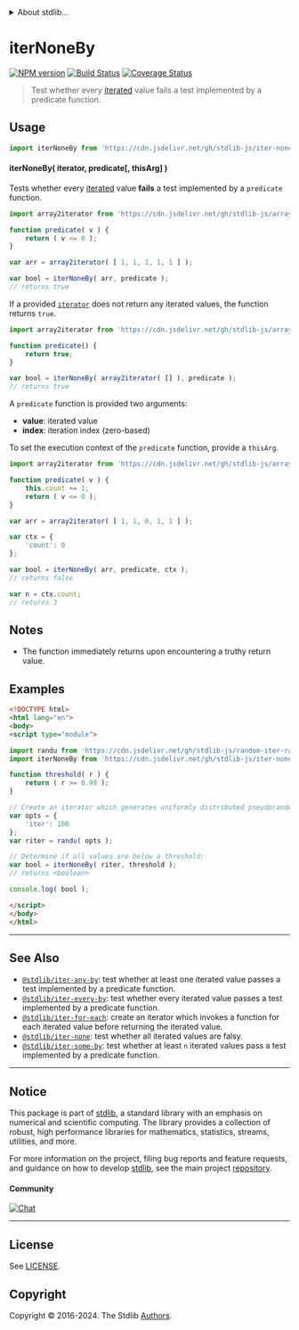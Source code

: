 <!--

@license Apache-2.0

Copyright (c) 2018 The Stdlib Authors.

Licensed under the Apache License, Version 2.0 (the "License");
you may not use this file except in compliance with the License.
You may obtain a copy of the License at

   http://www.apache.org/licenses/LICENSE-2.0

Unless required by applicable law or agreed to in writing, software
distributed under the License is distributed on an "AS IS" BASIS,
WITHOUT WARRANTIES OR CONDITIONS OF ANY KIND, either express or implied.
See the License for the specific language governing permissions and
limitations under the License.

-->


<details>
  <summary>
    About stdlib...
  </summary>
  <p>We believe in a future in which the web is a preferred environment for numerical computation. To help realize this future, we've built stdlib. stdlib is a standard library, with an emphasis on numerical and scientific computation, written in JavaScript (and C) for execution in browsers and in Node.js.</p>
  <p>The library is fully decomposable, being architected in such a way that you can swap out and mix and match APIs and functionality to cater to your exact preferences and use cases.</p>
  <p>When you use stdlib, you can be absolutely certain that you are using the most thorough, rigorous, well-written, studied, documented, tested, measured, and high-quality code out there.</p>
  <p>To join us in bringing numerical computing to the web, get started by checking us out on <a href="https://github.com/stdlib-js/stdlib">GitHub</a>, and please consider <a href="https://opencollective.com/stdlib">financially supporting stdlib</a>. We greatly appreciate your continued support!</p>
</details>

# iterNoneBy

[![NPM version][npm-image]][npm-url] [![Build Status][test-image]][test-url] [![Coverage Status][coverage-image]][coverage-url] <!-- [![dependencies][dependencies-image]][dependencies-url] -->

> Test whether every [iterated][mdn-iterator-protocol] value fails a test implemented by a predicate function.

<!-- Section to include introductory text. Make sure to keep an empty line after the intro `section` element and another before the `/section` close. -->

<section class="intro">

</section>

<!-- /.intro -->

<!-- Package usage documentation. -->



<section class="usage">

## Usage

```javascript
import iterNoneBy from 'https://cdn.jsdelivr.net/gh/stdlib-js/iter-none-by@esm/index.mjs';
```

#### iterNoneBy( iterator, predicate\[, thisArg] )

Tests whether every [iterated][mdn-iterator-protocol] value **fails** a test implemented by a `predicate` function.

```javascript
import array2iterator from 'https://cdn.jsdelivr.net/gh/stdlib-js/array-to-iterator@esm/index.mjs';

function predicate( v ) {
    return ( v <= 0 );
}

var arr = array2iterator( [ 1, 1, 1, 1, 1 ] );

var bool = iterNoneBy( arr, predicate );
// returns true
```

If a provided [`iterator`][mdn-iterator-protocol] does not return any iterated values, the function returns `true`.

```javascript
import array2iterator from 'https://cdn.jsdelivr.net/gh/stdlib-js/array-to-iterator@esm/index.mjs';

function predicate() {
    return true;
}

var bool = iterNoneBy( array2iterator( [] ), predicate );
// returns true
```

A `predicate` function is provided two arguments:

-   **value**: iterated value
-   **index**: iteration index (zero-based)

To set the execution context of the `predicate` function, provide a `thisArg`.

```javascript
import array2iterator from 'https://cdn.jsdelivr.net/gh/stdlib-js/array-to-iterator@esm/index.mjs';

function predicate( v ) {
    this.count += 1;
    return ( v <= 0 );
}

var arr = array2iterator( [ 1, 1, 0, 1, 1 ] );

var ctx = {
    'count': 0
};

var bool = iterNoneBy( arr, predicate, ctx );
// returns false

var n = ctx.count;
// returns 3
```

</section>

<!-- /.usage -->

<!-- Package usage notes. Make sure to keep an empty line after the `section` element and another before the `/section` close. -->

<section class="notes">

## Notes

-   The function immediately returns upon encountering a truthy return value.

</section>

<!-- /.notes -->

<!-- Package usage examples. -->

<section class="examples">

## Examples

<!-- eslint no-undef: "error" -->

```html
<!DOCTYPE html>
<html lang="en">
<body>
<script type="module">

import randu from 'https://cdn.jsdelivr.net/gh/stdlib-js/random-iter-randu@esm/index.mjs';
import iterNoneBy from 'https://cdn.jsdelivr.net/gh/stdlib-js/iter-none-by@esm/index.mjs';

function threshold( r ) {
    return ( r >= 0.99 );
}

// Create an iterator which generates uniformly distributed pseudorandom numbers:
var opts = {
    'iter': 100
};
var riter = randu( opts );

// Determine if all values are below a threshold:
var bool = iterNoneBy( riter, threshold );
// returns <boolean>

console.log( bool );

</script>
</body>
</html>
```

</section>

<!-- /.examples -->

<!-- Section to include cited references. If references are included, add a horizontal rule *before* the section. Make sure to keep an empty line after the `section` element and another before the `/section` close. -->

<section class="references">

</section>

<!-- /.references -->

<!-- Section for related `stdlib` packages. Do not manually edit this section, as it is automatically populated. -->

<section class="related">

* * *

## See Also

-   <span class="package-name">[`@stdlib/iter-any-by`][@stdlib/iter/any-by]</span><span class="delimiter">: </span><span class="description">test whether at least one iterated value passes a test implemented by a predicate function.</span>
-   <span class="package-name">[`@stdlib/iter-every-by`][@stdlib/iter/every-by]</span><span class="delimiter">: </span><span class="description">test whether every iterated value passes a test implemented by a predicate function.</span>
-   <span class="package-name">[`@stdlib/iter-for-each`][@stdlib/iter/for-each]</span><span class="delimiter">: </span><span class="description">create an iterator which invokes a function for each iterated value before returning the iterated value.</span>
-   <span class="package-name">[`@stdlib/iter-none`][@stdlib/iter/none]</span><span class="delimiter">: </span><span class="description">test whether all iterated values are falsy.</span>
-   <span class="package-name">[`@stdlib/iter-some-by`][@stdlib/iter/some-by]</span><span class="delimiter">: </span><span class="description">test whether at least `n` iterated values pass a test implemented by a predicate function.</span>

</section>

<!-- /.related -->

<!-- Section for all links. Make sure to keep an empty line after the `section` element and another before the `/section` close. -->


<section class="main-repo" >

* * *

## Notice

This package is part of [stdlib][stdlib], a standard library with an emphasis on numerical and scientific computing. The library provides a collection of robust, high performance libraries for mathematics, statistics, streams, utilities, and more.

For more information on the project, filing bug reports and feature requests, and guidance on how to develop [stdlib][stdlib], see the main project [repository][stdlib].

#### Community

[![Chat][chat-image]][chat-url]

---

## License

See [LICENSE][stdlib-license].


## Copyright

Copyright &copy; 2016-2024. The Stdlib [Authors][stdlib-authors].

</section>

<!-- /.stdlib -->

<!-- Section for all links. Make sure to keep an empty line after the `section` element and another before the `/section` close. -->

<section class="links">

[npm-image]: http://img.shields.io/npm/v/@stdlib/iter-none-by.svg
[npm-url]: https://npmjs.org/package/@stdlib/iter-none-by

[test-image]: https://github.com/stdlib-js/iter-none-by/actions/workflows/test.yml/badge.svg?branch=v0.2.1
[test-url]: https://github.com/stdlib-js/iter-none-by/actions/workflows/test.yml?query=branch:v0.2.1

[coverage-image]: https://img.shields.io/codecov/c/github/stdlib-js/iter-none-by/main.svg
[coverage-url]: https://codecov.io/github/stdlib-js/iter-none-by?branch=main

<!--

[dependencies-image]: https://img.shields.io/david/stdlib-js/iter-none-by.svg
[dependencies-url]: https://david-dm.org/stdlib-js/iter-none-by/main

-->

[chat-image]: https://img.shields.io/gitter/room/stdlib-js/stdlib.svg
[chat-url]: https://app.gitter.im/#/room/#stdlib-js_stdlib:gitter.im

[stdlib]: https://github.com/stdlib-js/stdlib

[stdlib-authors]: https://github.com/stdlib-js/stdlib/graphs/contributors

[umd]: https://github.com/umdjs/umd
[es-module]: https://developer.mozilla.org/en-US/docs/Web/JavaScript/Guide/Modules

[deno-url]: https://github.com/stdlib-js/iter-none-by/tree/deno
[deno-readme]: https://github.com/stdlib-js/iter-none-by/blob/deno/README.md
[umd-url]: https://github.com/stdlib-js/iter-none-by/tree/umd
[umd-readme]: https://github.com/stdlib-js/iter-none-by/blob/umd/README.md
[esm-url]: https://github.com/stdlib-js/iter-none-by/tree/esm
[esm-readme]: https://github.com/stdlib-js/iter-none-by/blob/esm/README.md
[branches-url]: https://github.com/stdlib-js/iter-none-by/blob/main/branches.md

[stdlib-license]: https://raw.githubusercontent.com/stdlib-js/iter-none-by/main/LICENSE

[mdn-iterator-protocol]: https://developer.mozilla.org/en-US/docs/Web/JavaScript/Reference/Iteration_protocols#The_iterator_protocol

<!-- <related-links> -->

[@stdlib/iter/any-by]: https://github.com/stdlib-js/iter-any-by/tree/esm

[@stdlib/iter/every-by]: https://github.com/stdlib-js/iter-every-by/tree/esm

[@stdlib/iter/for-each]: https://github.com/stdlib-js/iter-for-each/tree/esm

[@stdlib/iter/none]: https://github.com/stdlib-js/iter-none/tree/esm

[@stdlib/iter/some-by]: https://github.com/stdlib-js/iter-some-by/tree/esm

<!-- </related-links> -->

</section>

<!-- /.links -->
